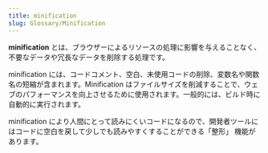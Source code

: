 ```yaml
---
title: minification
slug: Glossary/Minification
---
```


**minification** とは、ブラウザーによるリソースの処理に影響を与えることなく、不要なデータや冗長なデータを削除する処理です。

minification には、コードコメント、空白、未使用コードの削除、変数名や関数名の短縮が含まれます。Minification はファイルサイズを削減することで、ウェブのパフォーマンスを向上させるために使用されます。一般的には、ビルド時に自動的に実行されます。

minification により人間にとって読みにくいコードになるので、開発者ツールにはコードに空白を戻して少しでも読みやすくすることができる「整形」 機能があります。
